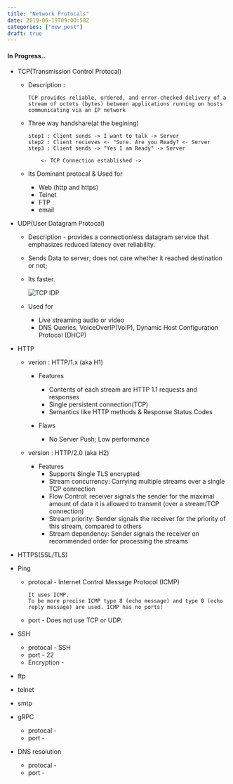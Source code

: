 ```yaml
---
title: "Network Protocals"
date: 2019-06-19T09:00:58Z
categories: ["new_post"]
draft: true
---
```


#### **In Progress..**
* TCP(Transmission Control Protocal)
    * Description :
    
        ``` 
        TCP provides reliable, ordered, and error-checked delivery of a stream of octets (bytes) between applications running on hosts communicating via an IP network
        ```
    * Three way handshare(at the begining)
        ```
        step1 : Client sends -> I want to talk -> Server
        step2 : Client recieves <- "Sure. Are you Ready? <- Server
        step3 : Client sends -> "Yes I am Ready" -> Server
        
            <- TCP Connection established ->
        ```
    * Its Dominant protocal & Used for
        * Web (http and https)
        * Telnet
        * FTP
        * email
    
* UDP(User Datagram Protocal)
    * Description - provides a connectionless datagram service that emphasizes reduced latency over reliability. 
    * Sends Data to server; does not care whether it reached destination or not;
    * Its faster.

        ![TCP IDP](https://techtaste.me/img/Screenshot%20(4).png)
    * Used for 
        * Live streaming audio or video
        * DNS Queries, VoiceOverIP(VoIP),  Dynamic Host Configuration Protocol (DHCP)

        
* HTTP                  
    * verion : HTTP/1.x (aka H1)
        * Features
            * Contents of each stream are HTTP 1.1 requests and responses
            * Single persistent connection(TCP)
            * Semantics like HTTP methods & Response Status Codes
            
        * Flaws
            * No Server Push; Low performance
    
    * version : HTTP/2.0 (aka H2)
        * Features
            * Supports Single TLS encrypted             
            * Stream concurrency: Carrying multiple streams over a single TCP connection
            * Flow Control: receiver signals the sender for the maximal amount of data it is allowed to transmit (over a stream/TCP connection)
            * Stream priority: Sender signals the receiver for the priority of this stream, compared to others
            * Stream dependency: Sender signals the receiver on recommended order for processing the streams
            
            
* HTTPS(SSL/TLS)
                
* Ping
    * protocal -  Internet Control Message Protocol (ICMP)
    
        ```
        It uses ICMP. 
        To be more precise ICMP type 8 (echo message) and type 0 (echo reply message) are used. ICMP has no ports! 
        ```
    * port - Does not use TCP or UDP. 

* SSH
    * protocal - SSH
    * port - 22
    * Encryption -


* ftp
* telnet
* smtp

* gRPC
    * protocal -
    * port - 

* DNS resolution
    * protocal -
    * port - 
